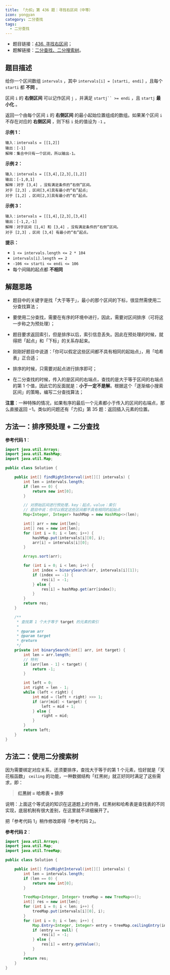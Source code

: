 ```yaml
---
title: 「力扣」第 436 题：寻找右区间（中等）
icon: yongyan
category: 二分查找
tags:
  - 二分查找
---
```


- 题目链接：[436. 寻找右区间](https://leetcode-cn.com/problems/find-right-interval/)；
- 题解链接：[二分查找、二分搜索树](https://leetcode-cn.com/problems/find-right-interval/solution/er-fen-cha-zhao-hong-hei-shu-by-liweiwei1419/)。

## 题目描述

给你一个区间数组 `intervals` ，其中 `intervals[i] = [starti, endi]` ，且每个 `starti` 都 **不同** 。

区间 `i` 的 **右侧区间** 可以记作区间 `j` ，并满足 ` startj`` >= endi ` ，且 `startj` **最小化** 。

返回一个由每个区间 `i` 的 **右侧区间** 的最小起始位置组成的数组。如果某个区间 `i` 不存在对应的 **右侧区间** ，则下标 `i` 处的值设为 `-1` 。

**示例 1：**

```
输入：intervals = [[1,2]]
输出：[-1]
解释：集合中只有一个区间，所以输出-1。
```

**示例 2：**

```
输入：intervals = [[3,4],[2,3],[1,2]]
输出：[-1,0,1]
解释：对于 [3,4] ，没有满足条件的“右侧”区间。
对于 [2,3] ，区间[3,4]具有最小的“右”起点;
对于 [1,2] ，区间[2,3]具有最小的“右”起点。
```

**示例 3：**

```
输入：intervals = [[1,4],[2,3],[3,4]]
输出：[-1,2,-1]
解释：对于区间 [1,4] 和 [3,4] ，没有满足条件的“右侧”区间。
对于 [2,3] ，区间 [3,4] 有最小的“右”起点。
```

**提示：**

- `1 <= intervals.length <= 2 * 104`
- `intervals[i].length == 2`
- `-106 <= starti <= endi <= 106`
- 每个间隔的起点都 **不相同**

## 解题思路

- 题目中的关键字是找「大于等于」，最小的那个区间的下标，很显然需使用二分查找算法；
- 要使用二分查找，需要在有序的环境中进行，因此，需要对区间排序（可将这一步称之为预处理）；
- 题目要求返回索引，但是排序以后，索引信息丢失。因此在预处理的时候，就得把「起点」和「下标」的关系存起来。

- 刚刚好题目中说道：「你可以假定这些区间都不具有相同的起始点」，用「哈希表」正合适；
- 排序的时候，只需要对起点进行排序即可；
- 在二分查找的时候，传入的是区间的右端点，查找的是大于等于区间的右端点的第 1 个值，因此它的反面就是：**小于一定不是解**。根据这个「逐渐缩小搜索区间」的策略，编写二分查找算法；

**注意**：一种特殊的情况，如果有序的最后一个元素都小于传入的区间的右端点，那么直接返回 $-1$。类似的问题还有「力扣」第 35 题：返回插入元素的位置。

## 方法一：排序预处理 + 二分查找

**参考代码 1**：

```java
import java.util.Arrays;
import java.util.HashMap;
import java.util.Map;

public class Solution {

    public int[] findRightInterval(int[][] intervals) {
        int len = intervals.length;
        if (len == 0) {
            return new int[0];
        }

        // 对原始区间进行预处理，key：起点，value：索引
        // 题目中说：你可以假定这些区间都不具有相同的起始点
        Map<Integer, Integer> hashMap = new HashMap<>(len);

        int[] arr = new int[len];
        int[] res = new int[len];
        for (int i = 0; i < len; i++) {
            hashMap.put(intervals[i][0], i);
            arr[i] = intervals[i][0];
        }

        Arrays.sort(arr);

        for (int i = 0; i < len; i++) {
            int index = binarySearch(arr, intervals[i][1]);
            if (index == -1) {
                res[i] = -1;
            } else {
                res[i] = hashMap.get(arr[index]);
            }
        }
        return res;
    }

    /**
     * 查找第 1 个大于等于 target 的元素的索引
     *
     * @param arr
     * @param target
     * @return
     */
    private int binarySearch(int[] arr, int target) {
        int len = arr.length;
        // 特判
        if (arr[len - 1] < target) {
            return -1;
        }

        int left = 0;
        int right = len - 1;
        while (left < right) {
            int mid = (left + right) >>> 1;
            if (arr[mid] < target) {
                left = mid + 1;
            } else {
                right = mid;
            }
        }
        return left;
    }
}
```

## 方法二：使用二分搜索树

因为需要绑定对应关系，还须要排序，查找大于等于的第 1 个元素，恰好就是「天花板函数」 `ceiling` 的功能，一种数据结构「红黑树」就正好同时满足了这些需求，即：

> **红黑树 = 哈希表 + 排序**

说明：上面这个等式说的知识在这道题上的作用，红黑树和哈希表是查找表的不同实现，底层机制有很大差别，在这里就不详细展开了。

把「参考代码 1」稍作修改即得「参考代码 2」。

**参考代码 2**：

```java
import java.util.Arrays;
import java.util.Map;
import java.util.TreeMap;

public class Solution {

    public int[] findRightInterval(int[][] intervals) {
        int len = intervals.length;
        if (len == 0) {
            return new int[0];
        }

        TreeMap<Integer, Integer> treeMap = new TreeMap<>();
        int[] res = new int[len];
        for (int i = 0; i < len; i++) {
            treeMap.put(intervals[i][0], i);
        }
        for (int i = 0; i < len; i++) {
            Map.Entry<Integer, Integer> entry = treeMap.ceilingEntry(intervals[i][1]);
            if (entry == null) {
                res[i] = -1;
            } else {
                res[i] = entry.getValue();
            }
        }
        return res;
    }
}
```
